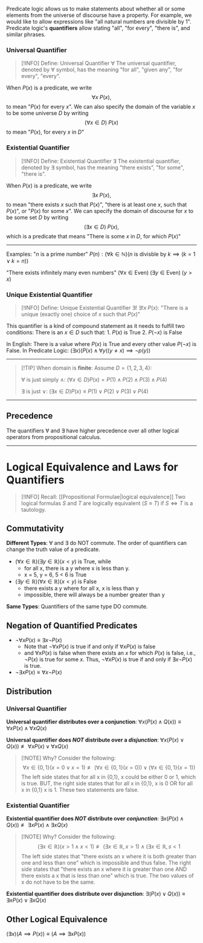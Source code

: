 Predicate logic allows us to make statements about whether all or some elements from the universe of discourse have a property. For example, we would like to allow expressions like "all natural numbers are divisible by 1". Predicate logic's **quantifiers** allow stating "all", "for every", "there is", and similar phrases.

### Universal Quantifier
> [!INFO] Define: Universal Quantifier $\forall$
> The universal quantifier, denoted by $\forall$ symbol, has the meaning "for all", "given any", "for every", "every".

When $P(x)$ is a predicate, we write $$\forall x\; P(x),$$ to mean "$P(x)$ for every $x$". We can also specify the domain of the variable $x$ to be some universe $D$ by writing $$(\forall x \in D)\;P(x)$$ to mean "$P(x),$ for every $x$ in $D$"

### Existential Quantifier
> [!INFO] Define: Existential Quantifier $\exists$
> The existential quantifier, denoted by $\exists$ symbol, has the meaning "there exists", "for some", "there is".

When $P(x)$ is a predicate, we write $$\exists x\;P(x),$$ to mean "there exists $x$ such that $P(x)$", "there is at least one $x$, such that $P(x)$", or "$P(x)$ for some $x$". We can specify the domain of discourse for $x$ to be some set $D$ by writing $$(\exists x \in D)\;P(x),$$ which is a predicate that means "There is some $x$ in $D$, for which $P(x)$"

---
Examples:
"$n$ is a prime number"
	$P(n):(\forall k \in \mathbb{N})\left( n \text{ is divisble by }k\implies(k=1 \vee k=n) \right)$

"There exists infinitely many even numbers"
	$(\forall x \in \text{Even})\;(\exists y \in \text{Even})\;(y>x)$
### Unique Existential Quantifier

> [!INFO] Define: Unique Existential Quantifier $\exists!$
> $\exists!x\;P(x):$ "There is a unique (exactly one) choice of $x$ such that $P(x)$"

This quantifier is a kind of compound statement as it needs to fulfill two conditions:
	There is an $x \in D$ such that:
		1. $P(x)$ is True
		2. $P(\neg x)$ is False

In English: There is a value where $P(x)$ is True and every other value $P(\neg x)$ is False.
In Predicate Logic: $(\exists x)(P(x)\wedge \forall y((y\neq x)\implies \neg p(y))$

---

> [!TIP] When domain is **finite**:
> Assume $D=\{ 1,2,3,4 \}:$
> 
> $\forall$ is just simply $\wedge$:
> 	$(\forall x \in D)P(x)=P(1)\wedge P(2)\wedge P(3) \wedge P(4)$
> 	
> $\exists$ is just $\vee$:
> 	$(\exists x \in D)P(x)\equiv P(1)\vee P(2)\vee P(3)\vee P(4)$

---
## Precedence
The quantifiers $\forall$ and $\exists$ have higher precedence over all other logical operators from propositional calculus.

---
# Logical Equivalence and Laws for Quantifiers
> [!INFO] Recall: [[Propositional Formulae|logical equivalence]]
> Two logical formulas $S$ and $T$ are logically equivalent ($S\equiv T$) if $S\iff T$ is a tautology.
## Commutativity
**Different Types**: $\forall$ and $\exists$ do NOT commute. The order of quantifiers can change the truth value of a predicate.
- $\left( \forall x \in \mathbb{R} \right)\left( \exists y \in \mathbb{R} \right)(x<y)$ is True, while
	- for all x, there is a y where x is less than y.
	- x = 5, y = 6, 5 < 6 is True
- $\left( \exists y \in \mathbb{R} \right)\left( \forall x \in \mathbb{R} \right)(x<y)$ is False
	- there exists a y where for all x, x is less than y
	- impossible, there will always be a number greater than y

**Same Types**: Quantifiers of the same type DO commute.
## Negation of Quantified Predicates
- $\neg \forall xP(x) \equiv \exists x\neg P(x)$
	- Note that $\neg \forall xP(x)$ is true if and only if $\forall xP(x)$ is false 
	- and $\forall xP(x)$ is false when there exists an $x$ for which $P(x)$ is false, i.e., $\neg P(x)$ is true for some $x$. Thus, $\neg \forall xP(x)$ is true if and only if $\exists x\neg P(x)$ is true.
- $\neg \exists xP(x)\equiv \forall x\neg P(x)$

## Distribution
### Universal Quantifier
**Universal quantifier distributes over a conjunction**:
$\forall x(P(x)\wedge Q(x))\equiv \forall xP(x)\wedge \forall xQ(x)$

**Universal quantifier does *NOT* distribute over a *disjunction***:
$\forall x(P(x)\vee Q(x))\not\equiv \forall xP(x)\vee \forall xQ(x)$

> [!NOTE] Why? 
> Consider the following:
> $$\forall x \in\{ 0,1 \}(x=0\vee x=1)\not\equiv(\forall x \in\{ 0,1 \}(x=0))\vee (\forall x \in \{  0,1 \}(x=1))$$
> The left side states that for all x in {0,1},  x could be either 0 or 1, which is true. BUT, the right side states that for all x in {0,1}, x is 0 OR for all x in {0,1} x is 1. These two statements are false.

### Existential Quantifier
**Existential quantifier does *NOT* distribute over *conjunction***:
$\exists x(P(x)\wedge Q(x))\not\equiv \exists x P(x)\wedge \exists x Q(x)$

> [!NOTE] Why?
> Consider the following:
> $$(\exists x \in \mathbb{R})(x>1 \wedge x<1)\not\equiv(\exists x \in \mathbb{R}, x>1)\wedge (\exists x \in \mathbb{R},s<1$$
> The left side states that "there exists an x where it is both greater than one and less than one" which is impossible and thus false. The right side states that "there exists an x where it is greater than one AND there exists a x that is less than one" which is true. The two values of x do not have to be the same.

**Existential quantifier does distribute over disjunction**:
$\exists (P(x)\vee Q(x))\equiv \exists xP(x)\vee \exists xQ(x)$
## Other Logical Equivalence
$(\exists x)(A\implies P(x))\equiv(A\implies \exists xP(x))$






